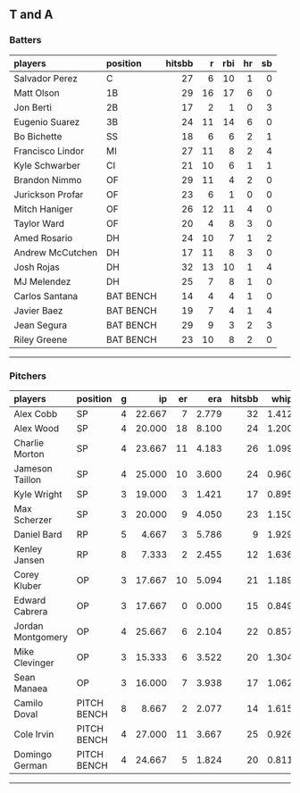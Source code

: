 ## T and A

### Batters

 
|players          |position  | hitsbb|  r| rbi| hr| sb| 
|:----------------|:---------|------:|--:|---:|--:|--:| 
|Salvador Perez   |C         |     27|  6|  10|  1|  0| 
|Matt Olson       |1B        |     29| 16|  17|  6|  0| 
|Jon Berti        |2B        |     17|  2|   1|  0|  3| 
|Eugenio Suarez   |3B        |     24| 11|  14|  6|  0| 
|Bo Bichette      |SS        |     18|  6|   6|  2|  1| 
|Francisco Lindor |MI        |     27| 11|   8|  2|  4| 
|Kyle Schwarber   |CI        |     21| 10|   6|  1|  1| 
|Brandon Nimmo    |OF        |     29| 11|   4|  2|  0| 
|Jurickson Profar |OF        |     23|  6|   1|  0|  0| 
|Mitch Haniger    |OF        |     26| 12|  11|  4|  0| 
|Taylor Ward      |OF        |     20|  4|   8|  3|  0| 
|Amed Rosario     |DH        |     24| 10|   7|  1|  2| 
|Andrew McCutchen |DH        |     17| 11|   8|  3|  0| 
|Josh Rojas       |DH        |     32| 13|  10|  1|  4| 
|MJ Melendez      |DH        |     25|  7|   8|  1|  0| 
|Carlos Santana   |BAT BENCH |     14|  4|   4|  1|  0| 
|Javier Baez      |BAT BENCH |     19|  7|   4|  1|  4| 
|Jean Segura      |BAT BENCH |     29|  9|   3|  2|  3| 
|Riley Greene     |BAT BENCH |     23| 10|   8|  2|  0| 

* * *

### Pitchers

 
|players           |position    |  g|     ip| er|   era| hitsbb|  whip| so|  w| sv| 
|:-----------------|:-----------|--:|------:|--:|-----:|------:|-----:|--:|--:|--:| 
|Alex Cobb         |SP          |  4| 22.667|  7| 2.779|     32| 1.412| 22|  1|  0| 
|Alex Wood         |SP          |  4| 20.000| 18| 8.100|     24| 1.200| 21|  1|  0| 
|Charlie Morton    |SP          |  4| 23.667| 11| 4.183|     26| 1.099| 34|  1|  0| 
|Jameson Taillon   |SP          |  4| 25.000| 10| 3.600|     24| 0.960| 17|  2|  0| 
|Kyle Wright       |SP          |  3| 19.000|  3| 1.421|     17| 0.895| 20|  3|  0| 
|Max Scherzer      |SP          |  3| 20.000|  9| 4.050|     23| 1.150| 17|  1|  0| 
|Daniel Bard       |RP          |  5|  4.667|  3| 5.786|      9| 1.929|  6|  0|  3| 
|Kenley Jansen     |RP          |  8|  7.333|  2| 2.455|     12| 1.636|  9|  0|  5| 
|Corey Kluber      |OP          |  3| 17.667| 10| 5.094|     21| 1.189| 15|  1|  0| 
|Edward Cabrera    |OP          |  3| 17.667|  0| 0.000|     15| 0.849| 20|  2|  0| 
|Jordan Montgomery |OP          |  4| 25.667|  6| 2.104|     22| 0.857| 27|  3|  0| 
|Mike Clevinger    |OP          |  3| 15.333|  6| 3.522|     20| 1.304|  8|  1|  0| 
|Sean Manaea       |OP          |  3| 16.000|  7| 3.938|     17| 1.062| 14|  1|  0| 
|Camilo Doval      |PITCH BENCH |  8|  8.667|  2| 2.077|     14| 1.615|  7|  1|  4| 
|Cole Irvin        |PITCH BENCH |  4| 27.000| 11| 3.667|     25| 0.926| 20|  0|  0| 
|Domingo German    |PITCH BENCH |  4| 24.667|  5| 1.824|     20| 0.811| 18|  1|  0| 


* * *


